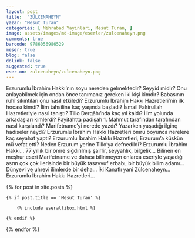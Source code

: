 ```yaml
---
layout: post
title:  "ZÜLCENAHEYN"
yazar: "Mesut Turan"
categories: [ Mihrabad Yayınları, Mesut Turan, ]
image: assets/images/md-image/eserler/zulcenaheyn.png
comments: true
barcode: 9786056986529
meser: true
blog: false
dolink: false
suggested: true
eser-on: zulcenaheyn/zulcenaheyn.png
---
```


Erzurumlu İbrahim Hakkı’nın soyu nereden gelmektedir? Seyyid midir? Onu anlayabilmek için ondan önce tanımanız gereken iki kişi kimdir? Babasının ruhî sıkıntıları
onu nasıl etkiledi? Erzurumlu İbrahim Hakkı Hazretleri’nin ilk hocası kimdi? İlim tahsiline kaç yaşında başladı? İsmail Fakirullah Hazretleriyle nasıl tanıştı? Tillo Dergâhı’nda kaç yıl kaldı? İlim yolunda arkadaşları kimlerdi? Payitahtta padişah 1. Mahmut tarafından tarafından nasıl karşılandı? Marifetname’yi nerede yazdı? Yazarken yaşadığı ilginç hadiseler neydi?
Erzurumlu İbrahim Hakkı Hazretleri ömrü boyunca nerelere kaç seyahat yaptı? Erzurumlu İbrahim Hakkı Hazretleri, Erzurum’a küskün mü vefat etti? Neden Erzurum yerine Tillo’ya defnedildi? Erzurumlu İbrahim Hakkı… 77 yıllık bir ömre sığdırılmış şairlir, seyyahlık, bilgelik… Bilinen en meşhur eseri Marifetname ve dahası bilinmeyen onlarca eseriyle yaşadığı asrın çok çok ilerisinde bir büyük tasavvuf erbabı, bir büyük bilim adamı... Dünyevi ve uhrevi ilimlerde bir deha… İki Kanatlı yani Zülcenaheyn… Erzurumlu İbrahim Hakkı Hazretleri...


{% for post in site.posts %}

    {% if post.title == 'Mesut Turan' %}

        {% include eseraltibox.html %}

    {% endif %}

{% endfor %}
